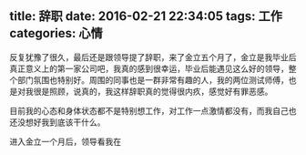 title: 辞职
date: 2016-02-21 22:34:05
tags: 工作
categories: 心情
---
 反复犹豫了很久，最后还是跟领导提了辞职，来了金立五个月了，金立是我毕业后真正意义上的第一家公司吧，我真的感到很幸运，毕业后能遇见这么好的领导，整个部门氛围也特别好。周围的同事也是一群非常有趣的人，我的两位测试师傅，也是对我很是照顾，说真的，我这样辞职真的觉得很内疚，感觉好有罪恶感。

 目前我的心态和身体状态都不是特别想工作，对工作一点激情都没有，而我自己也还没想好我到底该干什么。

 进入金立一个月后，领导看我在